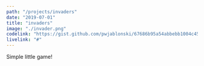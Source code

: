 ```yaml
---
path: "/projects/invaders"
date: "2019-07-01"
title: "invaders"
image: "./invader.png"
codelink: "https://gist.github.com/pwjablonski/67686b95a54abbebb1004c45ad9c4ed1"
livelink: "#"
---
```


Simple little game!